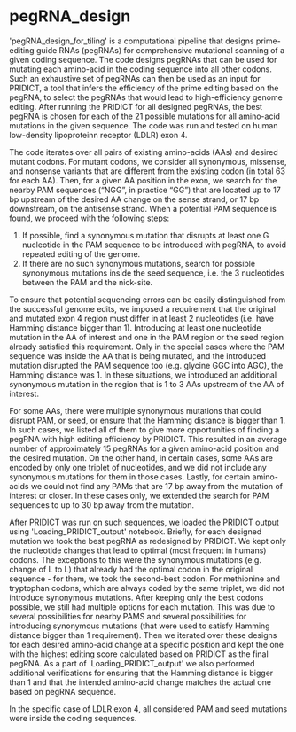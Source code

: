 # pegRNA_design

'pegRNA_design_for_tiling' is a computational pipeline that designs prime-editing guide RNAs (pegRNAs) for comprehensive mutational scanning of a given coding sequence. The code designs pegRNAs that can be used for mutating each amino-acid in the coding sequence into all other codons. Such an exhaustive set of pegRNAs can then be used as an input for PRIDICT, a tool that infers the efficiency of the prime editing based on the pegRNA, to select the pegRNAs that would lead to high-efficiency genome editing. After running the PRIDICT for all designed pegRNAs, the best pegRNA is chosen for each of the 21 possible mutations for all amino-acid mutations in the given sequence. The code was run and tested on human low-density lipoproteinn receptor (LDLR) exon 4.

The code iterates over all pairs of existing amino-acids (AAs) and desired mutant codons. For mutant codons, we consider all synonymous, missense, and nonsense variants that are different from the existing codon (in total 63 for each AA). Then, for a given AA position in the exon, we search for the nearby PAM sequences (“NGG”, in practice “GG”) that are located up to 17 bp upstream of the desired AA change on the sense strand, or 17 bp downstream, on the antisense strand. When a potential PAM sequence is found, we proceed with the following steps:
1.	If possible, find a synonymous mutation that disrupts at least one G nucleotide in the PAM sequence to be introduced with pegRNA, to avoid repeated editing of the genome. 
2.	If there are no such synonymous mutations, search for possible synonymous mutations inside the seed sequence, i.e. the 3 nucleotides between the PAM and the nick-site. 

To ensure that potential sequencing errors can be easily distinguished from the successful genome edits, we imposed a requirement that the original and mutated exon 4 region must differ in at least 2 nucleotides (i.e. have Hamming distance bigger than 1). Introducing at least one nucleotide mutation in the AA of interest and one in the PAM region or the seed region already satisfied this requirement. Only in the special cases where the PAM sequence was inside the AA that is being mutated, and the introduced mutation disrupted the PAM sequence too (e.g. glycine GGC into AGC), the Hamming distance was 1. In these situations, we introduced an additional synonymous mutation in the region that is 1 to 3 AAs upstream of the AA of interest. 

For some AAs, there were multiple synonymous mutations that could disrupt PAM, or seed, or ensure that the Hamming distance is bigger than 1. In such cases, we listed all of them to give more opportunities of finding a pegRNA with high editing efficiency by PRIDICT. This resulted in an average number of approximately 15 pegRNAs for a given amino-acid position and the desired mutation. On the other hand, in certain cases, some AAs are encoded by only one triplet of nucleotides, and we did not include any synonymous mutations for them in those cases. Lastly, for certain amino-acids we could not find any PAMs that are 17 bp away from the mutation of interest or closer. In these cases only, we extended the search for PAM sequences to up to 30 bp away from the mutation.

After PRIDICT was run on such sequences, we loaded the PRIDICT output using 'Loading_PRIDICT_output' notebook. Briefly, for each designed mutation we took the best pegRNA as redesigned by PRIDICT. We kept only the nucleotide changes that lead to optimal (most frequent in humans) codons. The exceptions to this were the synonymous mutations (e.g. change of L to L) that already had the optimal codon in the original sequence - for them, we took the second-best codon. For methionine and tryptophan codons, which are always coded by the same triplet, we did not introduce synonymous mutations. After keeping only the best codons possible, we still had multiple options for each mutation. This was due to several possibilities for nearby PAMS and several possibilities for introducing synonymous mutations (that were used to satisfy Hamming distance bigger than 1 requirement). Then we iterated over these designs for each desired amino-acid change at a specific position and kept the one with the highest editing score calculated based on PRIDICT as the final pegRNA. As a part of 'Loading_PRIDICT_output' we also performed additional verifications for ensuring that the Hamming distance is bigger than 1 and that the intended amino-acid change matches the actual one based on pegRNA sequence.

In the specific case of LDLR exon 4, all considered PAM and seed mutations were inside the coding sequences. 
